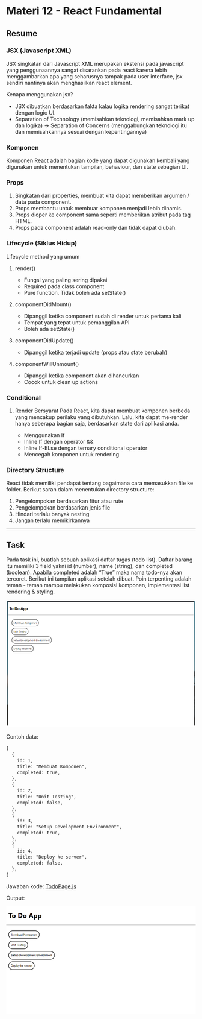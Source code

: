 # Materi 12 - React Fundamental

## Resume

### JSX (Javascript XML)

JSX singkatan dari Javascript XML merupakan ekstensi pada javascript yang penggunaannya sangat disarankan pada react karena lebih menggambarkan apa yang seharusnya tampak pada user interface, jsx sendiri nantinya akan menghasilkan react element.

Kenapa menggunakan jsx?

- JSX dibuatkan berdasarkan fakta kalau logika rendering sangat terikat dengan logic UI.
- Separation of Technology (memisahkan teknologi, memisahkan mark up dan logika) -> Separation of Concerns (menggabungkan teknologi itu dan memisahkannya sesuai dengan kepentingannya)

### Komponen

Komponen React adalah bagian kode yang dapat digunakan kembali yang digunakan untuk menentukan tampilan, behaviour, dan state sebagian UI.

### Props

1. Singkatan dari properties, membuat kita dapat memberikan argumen / data pada component.
2. Props membantu untuk membuar komponen menjadi lebih dinamis.
3. Props dioper ke component sama seperti memberikan atribut pada tag HTML.
4. Props pada component adalah read-only dan tidak dapat diubah.

### Lifecycle (Siklus Hidup)

Lifecycle method yang umum

1. render()

   - Fungsi yang paling sering dipakai
   - Required pada class component
   - Pure function. Tidak boleh ada setState()

2. componentDidMount()

   - Dipanggil ketika component sudah di render untuk pertama kali
   - Tempat yang tepat untuk pemanggilan API
   - Boleh ada setState()

3. componentDidUpdate()

   - Dipanggil ketika terjadi update (props atau state berubah)

4. componentWillUnmount()
   - Dipanggil ketika component akan dihancurkan
   - Cocok untuk clean up actions

### Conditional

1. Render Bersyarat
   Pada React, kita dapat membuat komponen berbeda yang mencakup perilaku yang dibutuhkan. Lalu, kita dapat me-render hanya seberapa bagian saja, berdasarkan state dari aplikasi anda.

   - Menggunakan If
   - Inline If dengan operator &&
   - Inline If-ELse dengan ternary conditional operator
   - Mencegah komponen untuk rendering

### Directory Structure

React tidak memiliki pendapat tentang bagaimana cara memasukkan file ke folder. Berikut saran dalam menentukan directory structure:

1. Pengelompokan berdasarkan fitur atau rute
2. Pengelompokan berdasarkan jenis file
3. Hindari terlalu banyak nesting
4. Jangan terlalu memikirkannya

---

## Task

Pada task ini, buatlah sebuah aplikasi daftar tugas (todo list). Daftar barang itu memiliki 3 field yakni id (number), name (string), dan completed (boolean). Apabila completed adalah “True” maka nama todo-nya akan tercoret. Berikut ini tampilan aplikasi setelah dibuat. Poin terpenting adalah teman - teman mampu melakukan komposisi komponen, implementasi list rendering & styling.

![contoh-output.png](./screenshot/contoh-output.png)

Contoh data:

```
[
  {
    id: 1,
    title: "Membuat Komponen",
    completed: true,
  },
  {
    id: 2,
    title: "Unit Testing",
    completed: false,
  },
  {
    id: 3,
    title: "Setup Development Environment",
    completed: true,
  },
  {
    id: 4,
    title: "Deploy ke server",
    completed: false,
  },
]
```

Jawaban kode: [TodoPage.js](./praktikum/src/App.js)

Output:

![output-kode.png](./screenshot/output-kode.png)
